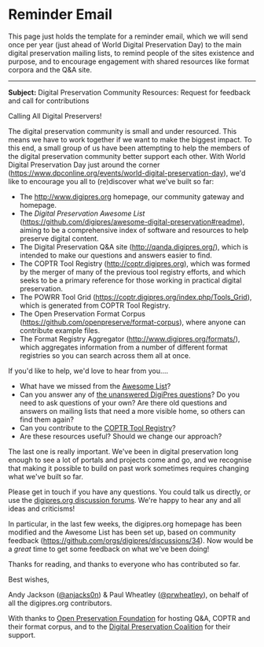 # Reminder Email

This page just holds the template for a reminder email, which we will send once per year (just ahead of World Digital Preservation Day) to the main digital preservation mailing lists, to remind people of the sites existence and purpose, and to encourage engagement with shared resources like format corpora and the Q&A site.

----

__Subject:__ Digital Preservation Community Resources: Request for feedback and call for contributions

Calling All Digital Preservers!

The digital preservation community is small and under resourced. This means we have to work together if we want to make the biggest impact. To this end, a small group of us have been attempting to help the members of the digital preservation community better support each other.  With World Digital Preservation Day just around the corner (<https://www.dpconline.org/events/world-digital-preservation-day>), we'd like to encourage you all to (re)discover what we've built so far:

* The <http://www.digipres.org> homepage, our community gateway and homepage.
* The _Digital Preservation Awesome List_ (<https://github.com/digipres/awesome-digital-preservation#readme>), aiming to be a comprehensive index of software and resources to help preserve digital content.
* The Digital Preservation Q&A site (<http://qanda.digipres.org/>), which is intended to make our questions and answers easier to find.
* The COPTR Tool Registry (<http://coptr.digipres.org>), which was formed by the merger of many of the previous tool registry efforts, and which seeks to be a primary reference for those working in practical digital preservation.
* The POWRR Tool Grid (<https://coptr.digipres.org/index.php/Tools_Grid>), which is generated from COPTR Tool Registry.
* The Open Preservation Format Corpus (<https://github.com/openpreserve/format-corpus>), where anyone can contribute example files.
* The Format Registry Aggregator (<http://www.digipres.org/formats/>), which aggregates information from a number of different format registries so you can search across them all at once.

If you'd like to help, we'd love to hear from you....

* What have we missed from the [Awesome List](https://github.com/digipres/awesome-digital-preservation#readme)? 
* Can you answer any of [the unanswered DigiPres questions](http://qanda.digipres.org/unanswered)? Do you need to ask questions of your own? Are there old questions and answers on mailing lists that need a more visible home, so others can find them again?
* Can you contribute to the [COPTR Tool Registry](http://coptr.digipres.org/)?
* Are these resources useful? Should we change our approach?

The last one is really important. We've been in digital preservation long enough to see a lot of portals and projects come and go, and we recognise that making it possible to build on past work sometimes requires changing what we've built so far.

Please get in touch if you have any questions. You could talk us directly, or use the [digipres.org discussion forums](https://github.com/orgs/digipres/discussions). We're happy to hear any and all ideas and criticisms!

In particular, in the last few weeks, the digipres.org homepage has been modified and the Awesome List has been set up, based on community feedback (<https://github.com/orgs/digipres/discussions/34>).  Now would be a _great_ time to get some feedback on what we've been doing!

Thanks for reading, and thanks to everyone who has contributed so far.


Best wishes,

Andy Jackson ([@anjacks0n](https://twitter.com/anjacks0n)) & Paul Wheatley ([@prwheatley](https://twitter.com/prwheatley)), on behalf of all the digipres.org contributors.

With thanks to [Open Preservation Foundation](https://openpreservation.org/) for hosting Q&A, COPTR and their format corpus, and to the [Digital Preservation Coalition](https://www.dpconline.org/) for their support.